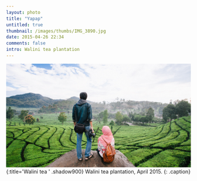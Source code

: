 ```yaml
---
layout: photo
title: "Yapap"
untitled: true
thumbnail: /images/thumbs/IMG_3890.jpg
date: 2015-04-26 22:34
comments: false
intro: Walini tea plantation
---
```

![image](/images/IMG_3890.jpg)
{:title='Walini tea ' .shadow900}
Walini tea plantation, April 2015.
{: .caption}
